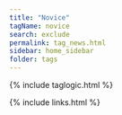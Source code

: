 ```yaml
---
title: "Novice"
tagName: novice
search: exclude
permalink: tag_news.html
sidebar: home_sidebar
folder: tags
---
```

{% include taglogic.html %}

{% include links.html %}
